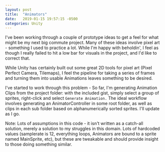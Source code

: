 ```yaml
---
layout: post
title:  "Animators"
date:   2019-01-15 19:57:15 -0500
categories: Unity
---
```

I've been working through a couple of prototype ideas to get a feel for what might be my next big commute project.  Many of these ideas involve pixel art - something I used to practice a lot.  While I'm happy with beholdin', I feel as though I really failed to hit a low bar for visuals in the project, and I'd like to correct that.

While Unity has certainly built out some great 2D tools for pixel art (Pixel Perfect Camera, Tilemaps), I feel the pipeline for taking a series of frames and turning them into usable Animations leaves something to be desired.

I've started to work through this problem - So far, I'm generating Animation Clips from the project folder: with the included gist, simply select a group of sprites, right-click and select `Generate Animation.`  The ideal workflow involves generating an AnimatorController in some root folder, as well as clips in each sub folder based on alphanumerically sorted sprites.  I'll update as I go.

Note:  Lots of assumptions in this code - it isn't written as a catch-all solution, merely a solution to my struggles in this domain.  Lots of hardcoded values (samplerate is 12, everything loops, Animators are bound to a sprite named MainSprite, etc), but these are tweakable and should provide insight to those doing something similar.

<script src="https://gist.github.com/KPDwyer/136eed21b6c21bcda9436df2c4447a6d.js"></script>
